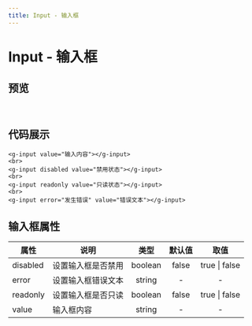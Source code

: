 ```yaml
---
title: Input - 输入框
---
```

# Input - 输入框

## 预览
<br />
<ClientOnly>
<input-demo />
</ClientOnly>

## 代码展示
```vue
<g-input value="输入内容"></g-input>
<br>
<g-input disabled value="禁用状态"></g-input>
<br>
<g-input readonly value="只读状态"></g-input>
<br>
<g-input error="发生错误" value="错误文本"></g-input>
```

## 输入框属性
| 属性        | 说明             | 类型     | 默认值 | 取值            |
| ---------- | --------------- | :-----: | :----: | :------------: |
| disabled   | 设置输入框是否禁用  | boolean | false | true \| false  |
| error      | 设置输入框错误文本  | string  | -     | -              |
| readonly   | 设置输入框是否只读  | boolean | false | true \| false  |
| value      | 输入框内容        | string  | -     | -               |